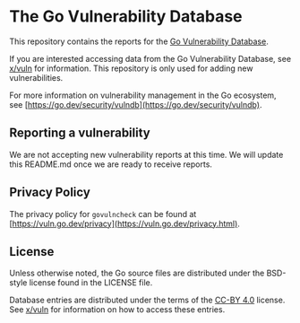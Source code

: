 # The Go Vulnerability Database

This repository contains the reports for the
[Go Vulnerability Database](https://vuln.go.dev).

If you are interested accessing data from the Go Vulnerability Database, see
[x/vuln](https://golang.org/x/vuln) for information. This repository is only
used for adding new vulnerabilities.

For more information on vulnerability management in the Go ecosystem, see
[https://go.dev/security/vulndb](https://go.dev/security/vulndb).

## Reporting a vulnerability

We are not accepting new vulnerability reports at this time. We will update
this README.md once we are ready to receive reports.

## Privacy Policy

The privacy policy for `govulncheck` can be found at
[https://vuln.go.dev/privacy](https://vuln.go.dev/privacy.html).

## License

Unless otherwise noted, the Go source files are distributed under
the BSD-style license found in the LICENSE file.

Database entries are distributed under the terms of the
[CC-BY 4.0](https://creativecommons.org/licenses/by/4.0/) license. See
[x/vuln](https://golang.org/x/vuln) for information on how to access these entries.

